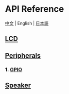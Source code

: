 # API Reference

[中文](/zh_CN/api_reference) | English | [日本語](/ja/api_reference)

## [LCD](en/api_reference/api_lcd)
## [Peripherals](en/api_reference/peripherals/api_gpio)
### 1. [GPIO](en/api_reference/peripherals/api_gpio)
## [Speaker](en/api_reference/api_speaker)
